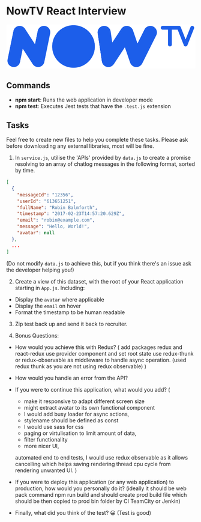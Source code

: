 # NowTV React Interview

![NowTV](./logo.png)

## Commands

- **npm start**: Runs the web application in developer mode
- **npm test**: Executes Jest tests that have the `.test.js` extension

## Tasks

Feel free to create new files to help you complete these tasks. Please ask before downloading any external libraries, most will be fine.

1. In `service.js`, utilise the 'APIs' provided by `data.js` to create a promise resolving to an array of chatlog messages in the following format, sorted by time.

```json
[
  {
    "messageId": "12356",
    "userId": "613651251",
    "fullName": "Robin Balmforth",
    "timestamp": "2017-02-23T14:57:20.629Z",
    "email": "robin@example.com",
    "message": "Hello, World!",
    "avatar": null
  },
  ...
]
```
(Do not modify `data.js` to achieve this, but if you think there's an issue ask the developer helping you!)

2. Create a view of this dataset, with the root of your React application starting in `App.js`. Including:
  - Display the `avatar` where applicable
  - Display the `email` on hover
  - Format the timestamp to be human readable

3. Zip test back up and send it back to recruiter.

4. Bonus Questions:
  - How would you achieve this with Redux?
  (
    add packages redux and react-redux
    use provider component and set root state
    use redux-thunk or redux-observable as middleware to handle async operation. (used redux thunk as you are not using redux observable)
  )
  - How would you handle an error from the API?
  - If you were to continue this application, what would you add?
   (
      - make it responsive to adapt different screen size
      - might extract avatar to its own functional component
      - I would add busy loader for async actions,
      - stylename should be defined as const 
      - I would use sass for css
      - paging or virtulisation to limit amount of data,
      - filter functionality
      - more nicer UI, 

      automated end to end tests,
      I would use redux observable as it allows cancelling which helps saving rendering thread cpu cycle from rendering unwanted UI.
    )
  - If you were to deploy this application (or any web application) to production, how would you personally do it?
  (ideally it should be web pack command npm run build and should create prod build file which should be then copied to prod bin folder by CI TeamCity or Jenkin)
  - Finally, what did you think of the test? 😀
(Test is good)
